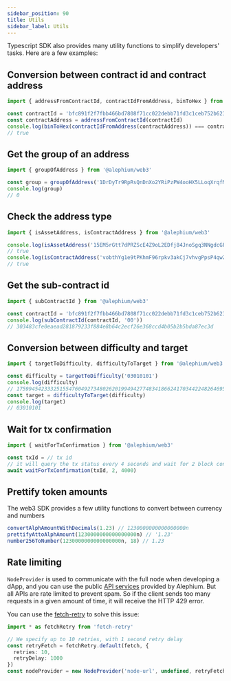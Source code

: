 ```yaml
---
sidebar_position: 90
title: Utils
sidebar_label: Utils
---
```


Typescript SDK also provides many utility functions to simplify
developers' tasks. Here are a few examples:

## Conversion between contract id and contract address

```typescript
import { addressFromContractId, contractIdFromAddress, binToHex } from '@alephium/web3'

const contractId = 'bfc891f2f7fbb466bd7808f71cc022debb71fd3c1ceb752b623eb9c48ec4d165'
const contractAddress = addressFromContractId(contractId)
console.log(binToHex(contractIdFromAddress(contractAddress)) === contractId)
// true
```

## Get the group of an address

```typescript
import { groupOfAddress } from '@alephium/web3'

const group = groupOfAddress('1DrDyTr9RpRsQnDnXo2YRiPzPW4ooHX5LLoqXrqfMrpQH')
console.log(group)
// 0
```

## Check the address type

```typescript
import { isAssetAddress, isContractAddress } from '@alephium/web3'

console.log(isAssetAddress('15EM5rGtt7dPRZScE4Z9oL2EDfj84JnoSgq3NNgdcGFyu'))
// true
console.log(isContractAddress('vobthYg1e9tPKhmF96rpkv3akCj7vhvgPpsP4qwZqDw3'))
// true
```

## Get the sub-contract id

```typescript
import { subContractId } from '@alephium/web3'

const contractId = 'bfc891f2f7fbb466bd7808f71cc022debb71fd3c1ceb752b623eb9c48ec4d165'
console.log(subContractId(contractId, '00'))
// 303483cfe0eaead281879233f884e8b64c2ecf26e368ccd4b05b2b5bda87ec3d
```

## Conversion between difficulty and target

```typescript
import { targetToDifficulty, difficultyToTarget } from '@alephium/web3'

const difficulty = targetToDifficulty('03010101')
console.log(difficulty)
// 1759945423332515547604927348026201994942774834186624170344224826469580800n
const target = difficultyToTarget(difficulty)
console.log(target)
// 03010101
```

## Wait for tx confirmation

```typescript
import { waitForTxConfirmation } from '@alephium/web3'

const txId = // tx id
// it will query the tx status every 4 seconds and wait for 2 block confirmations
await waitForTxConfirmation(txId, 2, 4000)
```

## Prettify token amounts

The web3 SDK provides a few utility functions to convert between currency and numbers

```Typescript
convertAlphAmountWithDecimals(1.23) // 1230000000000000000n
prettifyAttoAlphAmount(1230000000000000000n) // '1.23'
number256ToNumber(1230000000000000000n, 18) // 1.23
```

## Rate limiting

`NodeProvider` is used to communicate with the full node when developing a dApp,
and you can use the public [API services](/infrastructure/public-services.md) provided by Alephium. 
But all APIs are rate limited to prevent spam. So if the client sends too many requests in a given amount of time, it will receive the HTTP 429 error.

You can use the [fetch-retry](https://github.com/jonbern/fetch-retry) to solve this issue:

```typescript
import * as fetchRetry from 'fetch-retry'

// We specify up to 10 retries, with 1 second retry delay
const retryFetch = fetchRetry.default(fetch, {
  retries: 10,
  retryDelay: 1000
})
const nodeProvider = new NodeProvider('node-url', undefined, retryFetch)
```
